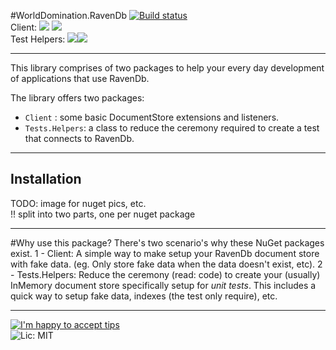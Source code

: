 #WorldDomination.RavenDb 
[![Build status](https://ci.appveyor.com/api/projects/status/43prv31nudiqixvn?svg=true)](https://ci.appveyor.com/project/PureKrome/worlddomination-ravendb)    
Client: [![](http://img.shields.io/nuget/v/WorldDomination.Raven.Client.svg?style=flat-square)](http://www.nuget.org/packages/WorldDomination.Raven.Client/) ![](http://img.shields.io/nuget/dt/WorldDomination.Raven.Client.svg?style=flat-square)    
Test Helpers: [![](http://img.shields.io/nuget/v/WorldDomination.Raven.Tests.Helpers.svg?style=flat-square)](http://www.nuget.org/packages/WorldDomination.Raven.Tests.Helpers/)![](http://img.shields.io/nuget/dt/WorldDomination.Raven.Tests.Helpers.svg?style=flat-square)


---

This library comprises of two packages to help your every day development of applications that use RavenDb.

The library offers two packages:
- `Client` : some basic DocumentStore extensions and listeners.
- `Tests.Helpers`: a class to reduce the ceremony required to create a test that connects to RavenDb.

---
## Installation

TODO:  image for nuget pics, etc.    
 !! split into two parts, one per nuget package

---
#Why use this package?
There's two scenario's why these NuGet packages exist.
1 - Client: A simple way to make setup your RavenDb document store with fake data. (eg. Only store fake data when the data doesn't exist, etc).
2 - Tests.Helpers: Reduce the ceremony (read: code) to create your (usually) InMemory document store specifically setup for _unit tests_. This includes a quick way to setup fake data, indexes (the test only require), etc.

---
[![I'm happy to accept tips](http://img.shields.io/gittip/purekrome.svg?style=flat-square)](https://gratipay.com/PureKrome/)  
![Lic: MIT](http://img.shields.io/badge/License-MIT-blue.svg?style=flat-square)